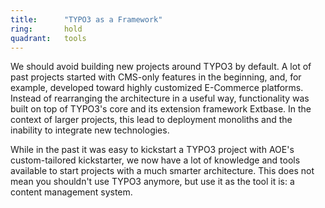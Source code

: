 ```yaml
---
title:      "TYPO3 as a Framework"
ring:       hold
quadrant:   tools
---
```


We should avoid building new projects around TYPO3 by default. A lot of past projects started with CMS-only features in the beginning, and, for example, developed toward highly customized E-Commerce platforms. Instead of rearranging the architecture in a useful way, functionality was built on top of TYPO3's core and its extension framework Extbase. In the context of larger projects, this lead to deployment monoliths and the inability to integrate new technologies.

While in the past it was easy to kickstart a TYPO3 project with AOE's custom-tailored kickstarter, we now have a lot of knowledge and tools available to start projects with a much smarter architecture.
This does not mean you shouldn't use TYPO3 anymore, but use it as the tool it is: a content management system.

